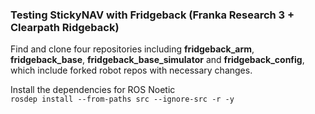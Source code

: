 ### Testing StickyNAV with Fridgeback (Franka Research 3 + Clearpath Ridgeback)
Find and clone four repositories including **fridgeback_arm**, **fridgeback_base**, **fridgeback_base_simulator** and **fridgeback_config**, which include forked robot repos with necessary changes.

Install the dependencies for ROS Noetic\
``rosdep install --from-paths src --ignore-src -r -y ``
